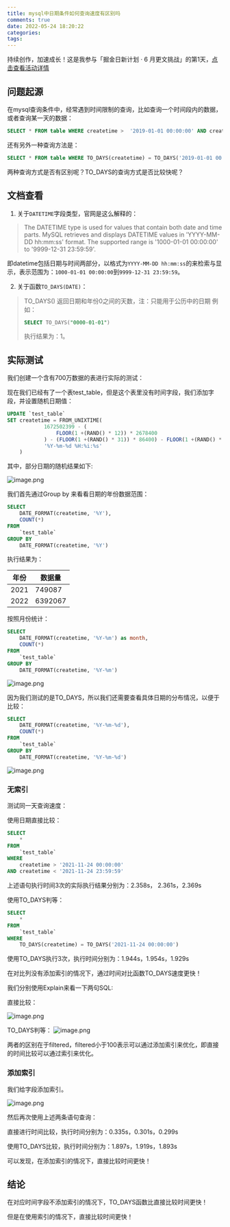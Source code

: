 ```yaml
---
title: mysql中日期条件如何查询速度有区别吗
comments: true
date: 2022-05-24 18:20:22
categories:
tags:
---
```



持续创作，加速成长！这是我参与「掘金日新计划 · 6 月更文挑战」的第1天，[点击查看活动详情](https://juejin.cn/post/7099702781094674468)

## 问题起源

在mysql查询条件中，经常遇到时间限制的查询，比如查询一个时间段内的数据，或者查询某一天的数据：

```sql
SELECT * FROM table WHERE createtime >  '2019-01-01 00:00:00' AND createtime < '2019-01-01 23:59:59'
```

还有另外一种查询方法是：

```sql
SELECT * FROM table WHERE TO_DAYS(createtime) = TO_DAYS('2019-01-01 00:00:00')
```

两种查询方式是否有区别呢？TO_DAYS的查询方式是否比较快呢？


## 文档查看

1. 关于`DATETIME`字段类型，官网是这么解释的：


> The DATETIME type is used for values that contain both date and time parts. MySQL retrieves and displays DATETIME values in 'YYYY-MM-DD hh:mm:ss' format. The supported range is '1000-01-01 00:00:00' to '9999-12-31 23:59:59'.

即datetime包括日期与时间两部分，以格式为`YYYY-MM-DD hh:mm:ss`的来检索与显示，表示范围为：`1000-01-01 00:00:00`到`9999-12-31 23:59:59`。


2. 关于函数`TO_DAYS(DATE)`：

> 
> TO_DAYS()
> 返回日期和年份0之间的天数，注：只能用于公历中的日期
> 例如：
> 
> ```sql
> SELECT TO_DAYS("0000-01-01") 
> ```
> 执行结果为：1。
> 



## 实际测试

我们创建一个含有700万数据的表进行实际的测试：

现在我们已经有了一个表test_table，但是这个表里没有时间字段，我们添加字段，并设置随机日期值：

```sql
UPDATE `test_table`
SET createtime = FROM_UNIXTIME(
			1672502399 - (
				FLOOR(1 +(RAND() * 12)) * 2678400
			) - (FLOOR(1 +(RAND() * 31)) * 86400) - FLOOR(1 +(RAND() * 86400)),
			'%Y-%m-%d %H:%i:%s'
	)
```

其中，部分日期的随机结果如下:

![image.png](https://p6-juejin.byteimg.com/tos-cn-i-k3u1fbpfcp/2660c1f350e7435597ccd5f21c81becc~tplv-k3u1fbpfcp-watermark.image?)

我们首先通过Group by 来看看日期的年份数据范围：

```sql
SELECT
	DATE_FORMAT(createtime, '%Y'),
	COUNT(*)
FROM
	`test_table`
GROUP BY
	DATE_FORMAT(createtime, '%Y')
```

执行结果为：

| 年份 | 数据量  |
| --- | --- |
| 2021 | 749087 |
| 2022 | 6392067 |

按照月份统计：

```sql
SELECT
    DATE_FORMAT(createtime, '%Y-%m') as month,
    COUNT(*)
FROM
    `test_table`
GROUP BY    
    DATE_FORMAT(createtime, '%Y-%m')
```

![image.png](https://p3-juejin.byteimg.com/tos-cn-i-k3u1fbpfcp/5ed89af0d2974b0c9ca0e1ea14122001~tplv-k3u1fbpfcp-watermark.image?)


因为我们测试的是TO_DAYS，所以我们还需要查看具体日期的分布情况，以便于比较：

```sql
SELECT
    DATE_FORMAT(createtime, '%Y-%m-%d'),
    COUNT(*)
FROM
    `test_table`
GROUP BY
    DATE_FORMAT(createtime, '%Y-%m-%d')
```

![image.png](https://p1-juejin.byteimg.com/tos-cn-i-k3u1fbpfcp/1147555b6cd446ceb6e1b22a3c564ca2~tplv-k3u1fbpfcp-watermark.image?)


### 无索引

测试同一天查询速度：

使用日期直接比较：

```sql
SELECT
    *
FROM
    `test_table`
WHERE
    createtime > '2021-11-24 00:00:00'
AND createtime < '2021-11-24 23:59:59'
```

上述语句执行时间3次的实际执行结果分别为：2.358s， 2.361s，2.369s

使用TO_DAYS判等：

```sql
SELECT
    *
FROM
    `test_table`
WHERE
    TO_DAYS(createtime) = TO_DAYS('2021-11-24 00:00:00')
```


使用TO_DAYS执行3次，执行时间分别为：1.944s，1.954s，1.929s

在对比列没有添加索引的情况下，通过时间对比函数TO_DAYS速度更快！

我们分别使用Explain来看一下两句SQL:

直接比较：

![image.png](https://p1-juejin.byteimg.com/tos-cn-i-k3u1fbpfcp/1da37e961c514aa8a69c2c6f87030844~tplv-k3u1fbpfcp-watermark.image?)


TO_DAYS判等：
![image.png](https://p6-juejin.byteimg.com/tos-cn-i-k3u1fbpfcp/c46450d7f4a840d78d7c3bb81624707f~tplv-k3u1fbpfcp-watermark.image?)

两者的区别在于filtered，filtered小于100表示可以通过添加索引来优化，即直接的时间比较可以通过索引来优化。

### 添加索引

我们给字段添加索引。

![image.png](https://p9-juejin.byteimg.com/tos-cn-i-k3u1fbpfcp/53654ea0c00f40b989513bfe4acec1ed~tplv-k3u1fbpfcp-watermark.image?)

然后再次使用上述两条语句查询：

直接进行时间比较，执行时间分别为：0.335s，0.301s，0.299s

使用TO_DAYS比较，执行时间分别为：1.897s，1.919s，1.893s

可以发现，在添加索引的情况下，直接比较时间更快！



## 结论

在对应时间字段不添加索引的情况下，TO_DAYS函数比直接比较时间更快！

但是在使用索引的情况下，直接比较时间更快！
